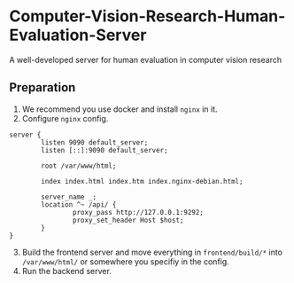 # Computer-Vision-Research-Human-Evaluation-Server
A well-developed server for human evaluation in computer vision research

## Preparation
1. We recommend you use docker and install `nginx` in it.
2. Configure `nginx` config.
```
server {
        listen 9090 default_server;
        listen [::]:9090 default_server;

        root /var/www/html;

        index index.html index.htm index.nginx-debian.html;

        server_name _;
        location ^~ /api/ {
                proxy_pass http://127.0.0.1:9292;
                proxy_set_header Host $host;
        }
}
```
3. Build the frontend server and move everything in `frontend/build/*` into `/var/www/html/` or somewhere you specifiy in the config.
4. Run the backend server.